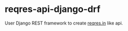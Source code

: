 # reqres-api-django-drf

User Django REST framework to create [reqres.in](https://reqres.in/) like api.
